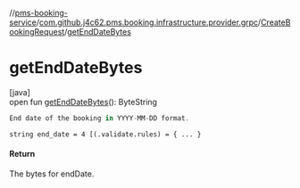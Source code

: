 //[pms-booking-service](../../../index.md)/[com.github.j4c62.pms.booking.infrastructure.provider.grpc](../index.md)/[CreateBookingRequest](index.md)/[getEndDateBytes](get-end-date-bytes.md)

# getEndDateBytes

[java]\
open fun [getEndDateBytes](get-end-date-bytes.md)(): ByteString

```kotlin
End date of the booking in YYYY-MM-DD format.

```
`string end_date = 4 [(.validate.rules) = { ... }`

#### Return

The bytes for endDate.